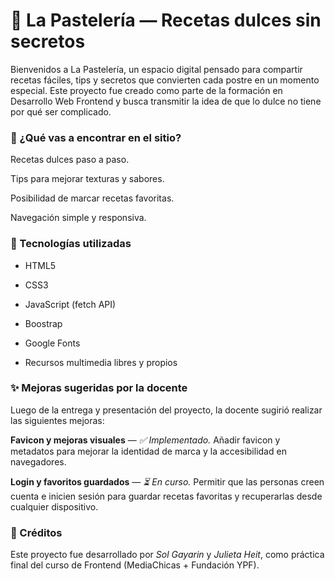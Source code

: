 # 🧁 La Pastelería — Recetas dulces sin secretos 

Bienvenidos a La Pastelería, un espacio digital pensado para compartir recetas fáciles, tips y secretos que convierten cada postre en un momento especial.
Este proyecto fue creado como parte de la formación en Desarrollo Web Frontend y busca transmitir la idea de que lo dulce no tiene por qué ser complicado.


### 🍫 ¿Qué vas a encontrar en el sitio? 

Recetas dulces paso a paso.

Tips para mejorar texturas y sabores.

Posibilidad de marcar recetas favoritas.

Navegación simple y responsiva.


### 🔧 Tecnologías utilizadas

- HTML5 

- CSS3

- JavaScript (fetch API)

- Boostrap

- Google Fonts

- Recursos multimedia libres y propios
  

### ✨ Mejoras sugeridas por la docente 

Luego de la entrega y presentación del proyecto, la docente sugirió realizar las siguientes mejoras: 

**Favicon y mejoras visuales** — *✅ Implementado.* Añadir favicon y metadatos para mejorar la identidad de marca y la accesibilidad en navegadores.

 **Login y favoritos guardados** — *⏳ En curso.* Permitir que las personas creen cuenta e inicien sesión para guardar recetas favoritas y recuperarlas desde cualquier dispositivo.


### 🌸 Créditos 

Este proyecto fue desarrollado por *Sol Gayarin* y *Julieta Heit*, como práctica final del curso de Frontend (MediaChicas + Fundación YPF).
